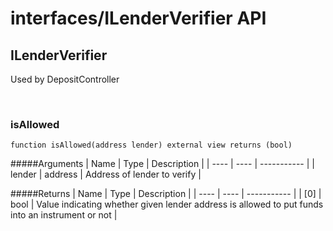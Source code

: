 # interfaces/ILenderVerifier API

## ILenderVerifier

Used by DepositController

<br />

### isAllowed

```solidity
function isAllowed(address lender) external view returns (bool)
```

#####Arguments
| Name | Type | Description |
| ---- | ---- | ----------- |
| lender | address | Address of lender to verify |

#####Returns
| Name | Type | Description |
| ---- | ---- | ----------- |
| [0] | bool | Value indicating whether given lender address is allowed to put funds into an instrument or not |

<br />

